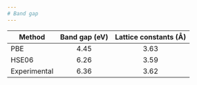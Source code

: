 ```yaml
---
# Band gap
---
```


| Method        | Band gap (eV) | Lattice constants (Å) |
| ------------- |:-------------:|:---------------------:|
| PBE           | 4.45          |   3.63                |
| HSE06         | 6.26          |  3.59                 | 
| Experimental  | 6.36          |  3.62                 |
